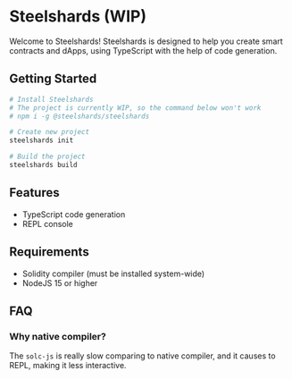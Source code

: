 # Steelshards (WIP)
Welcome to Steelshards! Steelshards is designed to help you create smart contracts and dApps, using TypeScript with the help of code generation.

## Getting Started
```sh
# Install Steelshards
# The project is currently WIP, so the command below won't work
# npm i -g @steelshards/steelshards

# Create new project
steelshards init

# Build the project
steelshards build
```

## Features
- TypeScript code generation
- REPL console

## Requirements
- Solidity compiler (must be installed system-wide)
- NodeJS 15 or higher

## FAQ
### Why native compiler?
The ``solc-js`` is really slow comparing to native compiler, and it causes to REPL, making it less interactive.

